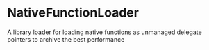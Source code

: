 # NativeFunctionLoader
A library loader for loading native functions as unmanaged delegate pointers to archive the best performance
